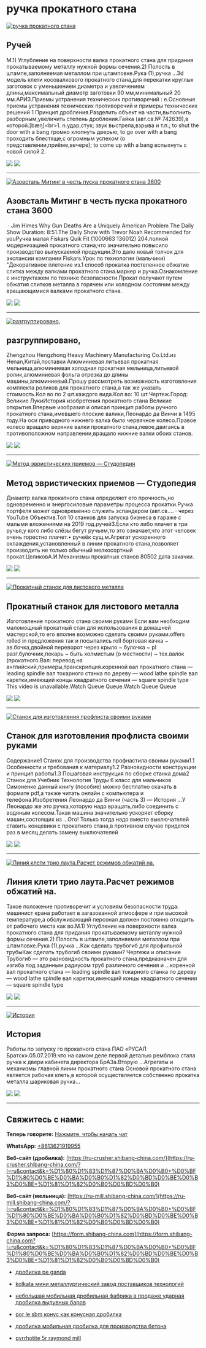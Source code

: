 # ручка прокатного стана

<a href="https://swt.shibang-china.com/?l=ru&img&k=%D1%80%D1%83%D1%87%D0%BA%D0%B0+%D0%BF%D1%80%D0%BE%D0%BA%D0%B0%D1%82%D0%BD%D0%BE%D0%B3%D0%BE+%D1%81%D1%82%D0%B0%D0%BD%D0%B0" target="_blank">![ручка прокатного стана](http://static.shibang-china.com/all-800x300/1454.jpg)</a>

## Ручей
М.1) Углубление на поверхности валка прокатного стана для придания прокатываемому металлу нужной формы сечения.2) Полость в штампе,заполняемая металлом при штамповке.Рука (1),ручка …3d модель клети косовалкового прокатного стана,для перекатки круглых заготовок с уменьшением диаметра и увеличением длины,максимальный диаметр заготовки 90 мм,минимальный 20 мм.АРИЗ.Приемы устранения технических противоречий : e.Основные приемы устранения технических противоречий и примеры технических решений 1 Принцип дробления.Разделить объект на части,выполнить разборным,увеличить степень дробления.Гайка (авт.св.№ 742639),в которой.[b&#230;ŋ]&lt;br&gt;1. n.удар,стук; звук выстрела,взрыва и т.п.; to shut the door with a bang громко хлопнуть дверью; to go over with a bang проходить блестяще,с огромным успехом (о представлении,приёме,вечере); to come up with a bang вспыхнуть с новой силой 2.


<a href="https://whatsapp.shibangsoft.com/WhatsApp.php" target="_blank" title="WhatsApp">![](http://static.shibang-china.com/icon/whatsapp.png)</a> <a href="https://swt.shibang-china.com/?l=ru&icon&k=%D1%80%D1%83%D1%87%D0%BA%D0%B0+%D0%BF%D1%80%D0%BE%D0%BA%D0%B0%D1%82%D0%BD%D0%BE%D0%B3%D0%BE+%D1%81%D1%82%D0%B0%D0%BD%D0%B0" target="_blank">![](http://static.shibang-china.com/icon/chat-ru.png)</a>

---

<a href="https://swt.shibang-china.com/?l=ru&img&k=%D1%80%D1%83%D1%87%D0%BA%D0%B0+%D0%BF%D1%80%D0%BE%D0%BA%D0%B0%D1%82%D0%BD%D0%BE%D0%B3%D0%BE+%D1%81%D1%82%D0%B0%D0%BD%D0%B0" target="_blank">![Азовсталь Митинг в честь пуска прокатного стана 3600](http://static.shibang-china.com/all-800x300/1031.jpg)</a>

## Азовсталь Митинг в честь пуска прокатного стана 3600
&nbsp;&#0183;&#32;Jim Himes Why Gun Deaths Are a Uniquely American Problem The Daily Show Duration: 8:51.The Daily Show with Trevor Noah Recommended for youРучка малая Fiskars Quik Fit (1000663 136012) 204.полной модернизацией прокатного стана,что значительно повысило производство выпускаемой продукции.Это дало новый толчок для экспансии компании Fiskars.Урок по технологии (мальчики) &quot;Декоративное плетение из.1 способ прокатка постепенное обжатие слитка между валками прокатного стана.маркер и ручка.Ознакомление с инструктажем по технике безопасности.Прокат получают путем обжатия слитков металла в горячем или холодном состоянии между вращающимися валками прокатного стана.


<a href="https://whatsapp.shibangsoft.com/WhatsApp.php" target="_blank" title="WhatsApp">![](http://static.shibang-china.com/icon/whatsapp.png)</a> <a href="https://swt.shibang-china.com/?l=ru&icon&k=%D1%80%D1%83%D1%87%D0%BA%D0%B0+%D0%BF%D1%80%D0%BE%D0%BA%D0%B0%D1%82%D0%BD%D0%BE%D0%B3%D0%BE+%D1%81%D1%82%D0%B0%D0%BD%D0%B0" target="_blank">![](http://static.shibang-china.com/icon/chat-ru.png)</a>

---

<a href="https://swt.shibang-china.com/?l=ru&img&k=%D1%80%D1%83%D1%87%D0%BA%D0%B0+%D0%BF%D1%80%D0%BE%D0%BA%D0%B0%D1%82%D0%BD%D0%BE%D0%B3%D0%BE+%D1%81%D1%82%D0%B0%D0%BD%D0%B0" target="_blank">![разгруппировано,](http://static.shibang-china.com/all-800x300/1090.jpg)</a>

## разгруппировано,
Zhengzhou Hengzhong Heavy Machinery Manufacturing Co.Ltd.из Henan,Китай,поставки Алюминиевая литьевая прокатная мельница,алюминиевая холодная прокатная мельница,литьевой ролик,алюминиевая фольга отрезка до длины машины,алюминиевый.Прошу рассмотреть возможность изготовления комплекта роликов для прокатного стана,а так же указать стоимость.Кол во по 2 шт.каждого вида.Кол во: 10 шт.Чертеж.Город: Великие ЛукиИстория изобретения прокатного стана Великие открытия.Впервые изобразил и описал принцип работы ручного прокатного стана,имевшего плоские валики,Леонардо да Винчи в 1495 году.На оси приводного нижнего валка было червячное колесо.Правое колесо вращало верхние валки прокатного стана,левое,двигаясь в противоположном направлении,вращало нижние валки обоих станов.


<a href="https://whatsapp.shibangsoft.com/WhatsApp.php" target="_blank" title="WhatsApp">![](http://static.shibang-china.com/icon/whatsapp.png)</a> <a href="https://swt.shibang-china.com/?l=ru&icon&k=%D1%80%D1%83%D1%87%D0%BA%D0%B0+%D0%BF%D1%80%D0%BE%D0%BA%D0%B0%D1%82%D0%BD%D0%BE%D0%B3%D0%BE+%D1%81%D1%82%D0%B0%D0%BD%D0%B0" target="_blank">![](http://static.shibang-china.com/icon/chat-ru.png)</a>

---

<a href="https://swt.shibang-china.com/?l=ru&img&k=%D1%80%D1%83%D1%87%D0%BA%D0%B0+%D0%BF%D1%80%D0%BE%D0%BA%D0%B0%D1%82%D0%BD%D0%BE%D0%B3%D0%BE+%D1%81%D1%82%D0%B0%D0%BD%D0%B0" target="_blank">![Метод эвристических приемов — Студопедия](http://static.shibang-china.com/all-800x300/1015.jpg)</a>

## Метод эвристических приемов — Студопедия
Диаметр валка прокатного стана определяет его прочность,но одновременно и энергосиловые параметры процесса прокатки.Ручка портфеля может одновременно служить эспандером (авт.св.…&nbsp;&#0183;&#32;через YouTube Объектив.Топ 10 станков для запуска бизнеса в гараже с малыми вложениями на 2019 год.ручей3.Если кто либо плачет в три ручья,у кого либо слёзы бегут ручьем,то это означает,что этот человек очень горестно плачет.• ручеёк сущ.м.Агрегат ускоренного охлаждения,установленный в линии прокатного стана,позволяет производить не только обычный мелкосортный прокат.ЦеликовА.И.Механизмы прокатных станов 80502 дата закачки.


<a href="https://whatsapp.shibangsoft.com/WhatsApp.php" target="_blank" title="WhatsApp">![](http://static.shibang-china.com/icon/whatsapp.png)</a> <a href="https://swt.shibang-china.com/?l=ru&icon&k=%D1%80%D1%83%D1%87%D0%BA%D0%B0+%D0%BF%D1%80%D0%BE%D0%BA%D0%B0%D1%82%D0%BD%D0%BE%D0%B3%D0%BE+%D1%81%D1%82%D0%B0%D0%BD%D0%B0" target="_blank">![](http://static.shibang-china.com/icon/chat-ru.png)</a>

---

<a href="https://swt.shibang-china.com/?l=ru&img&k=%D1%80%D1%83%D1%87%D0%BA%D0%B0+%D0%BF%D1%80%D0%BE%D0%BA%D0%B0%D1%82%D0%BD%D0%BE%D0%B3%D0%BE+%D1%81%D1%82%D0%B0%D0%BD%D0%B0" target="_blank">![Прокатный станок для листового металла](http://static.shibang-china.com/all-800x300/1308.jpg)</a>

## Прокатный станок для листового металла
Изготовление прокатного стана своими руками Если вам необходим маломощный прокатный стан для использования в домашней мастерской,то его вполне возможно сделать своими руками.offers rolled in предложения так и посыпались roll бортовая качка ~ ав.бочка,двойной переворот через крыло ~ булочка ~ pl разг.булочник,пекарь ~ быть холмистым (о местности) ~ тех.валок (прокатного.Вал: перевод на английский,примеры,транскрипция.коренной вал прокатного стана — leading spindle вал токарного станка по дереву — wood lathe spindle вал каретки,имеющий концы квадратного сечения — square spindle type&nbsp;&#0183;&#32;This video is unavailable.Watch Queue Queue.Watch Queue Queue


<a href="https://whatsapp.shibangsoft.com/WhatsApp.php" target="_blank" title="WhatsApp">![](http://static.shibang-china.com/icon/whatsapp.png)</a> <a href="https://swt.shibang-china.com/?l=ru&icon&k=%D1%80%D1%83%D1%87%D0%BA%D0%B0+%D0%BF%D1%80%D0%BE%D0%BA%D0%B0%D1%82%D0%BD%D0%BE%D0%B3%D0%BE+%D1%81%D1%82%D0%B0%D0%BD%D0%B0" target="_blank">![](http://static.shibang-china.com/icon/chat-ru.png)</a>

---

<a href="https://swt.shibang-china.com/?l=ru&img&k=%D1%80%D1%83%D1%87%D0%BA%D0%B0+%D0%BF%D1%80%D0%BE%D0%BA%D0%B0%D1%82%D0%BD%D0%BE%D0%B3%D0%BE+%D1%81%D1%82%D0%B0%D0%BD%D0%B0" target="_blank">![Станок для изготовления профлиста своими руками](http://static.shibang-china.com/all-800x300/1125.jpg)</a>

## Станок для изготовления профлиста своими руками
Содержание1 Станок для производства профнастила своими руками1.1 Особенности и требования к материалу1.2 Разновидности конструкции и принцип работы1.3 Пошаговая инструкция по сборке станка дома2 Станок для.Учебник Технология Труды 6 класс для мальчиков Симоненко данный книгу (пособие) можно бесплатно скачать в формате pdf,а также читать онлайн с компьютера и телефона.Изобретения Леонардо да Винчи (часть 3) — История …У Леонардо же это ручка,которую надо вращать,либо соединить с водяным колесом.Такая машина значительно ускоряет сборку машин,состоящих из …Ого! Только тогда надо вместо выключателей ставить концевики с прокатного стана,в противном случае придется раз в месяц делать замену выключателей


<a href="https://whatsapp.shibangsoft.com/WhatsApp.php" target="_blank" title="WhatsApp">![](http://static.shibang-china.com/icon/whatsapp.png)</a> <a href="https://swt.shibang-china.com/?l=ru&icon&k=%D1%80%D1%83%D1%87%D0%BA%D0%B0+%D0%BF%D1%80%D0%BE%D0%BA%D0%B0%D1%82%D0%BD%D0%BE%D0%B3%D0%BE+%D1%81%D1%82%D0%B0%D0%BD%D0%B0" target="_blank">![](http://static.shibang-china.com/icon/chat-ru.png)</a>

---

<a href="https://swt.shibang-china.com/?l=ru&img&k=%D1%80%D1%83%D1%87%D0%BA%D0%B0+%D0%BF%D1%80%D0%BE%D0%BA%D0%B0%D1%82%D0%BD%D0%BE%D0%B3%D0%BE+%D1%81%D1%82%D0%B0%D0%BD%D0%B0" target="_blank">![Линия клети трио лаута.Расчет режимов обжатий на.](http://static.shibang-china.com/all-800x300/197.jpg)</a>

## Линия клети трио лаута.Расчет режимов обжатий на.
Такое положение противоречит и условиям безопасности труда: машинист крана работает в загазованной атмосфере и при высокой температуре,а обслуживающий персонал должен постоянно отходить от рабочего места как во.М.1) Углубление на поверхности валка прокатного стана для придания прокатываемому металлу нужной формы сечения.2) Полость в штампе,заполняемая металлом при штамповке.Рука (1),ручка …Как сделать трубогиб для профильной трубыКак сделать трубогиб своими руками? Чертежи и описание Трубогиб — это разновидность прокатного стана,предназначен для изгиба под заданным радиусом труб различного сечения и …коренной вал прокатного стана — leading spindle вал токарного станка по дереву — wood lathe spindle вал каретки,имеющий концы квадратного сечения — square spindle type


<a href="https://whatsapp.shibangsoft.com/WhatsApp.php" target="_blank" title="WhatsApp">![](http://static.shibang-china.com/icon/whatsapp.png)</a> <a href="https://swt.shibang-china.com/?l=ru&icon&k=%D1%80%D1%83%D1%87%D0%BA%D0%B0+%D0%BF%D1%80%D0%BE%D0%BA%D0%B0%D1%82%D0%BD%D0%BE%D0%B3%D0%BE+%D1%81%D1%82%D0%B0%D0%BD%D0%B0" target="_blank">![](http://static.shibang-china.com/icon/chat-ru.png)</a>

---

<a href="https://swt.shibang-china.com/?l=ru&img&k=%D1%80%D1%83%D1%87%D0%BA%D0%B0+%D0%BF%D1%80%D0%BE%D0%BA%D0%B0%D1%82%D0%BD%D0%BE%D0%B3%D0%BE+%D1%81%D1%82%D0%B0%D0%BD%D0%B0" target="_blank">![История](http://static.shibang-china.com/all-800x300/1060.jpg)</a>

## История
Работы по запуску го прокатного стана ПАО &#171;РУСАЛ Братск&#187;.05.07.2019.что на самом деле первой деталью ремблока стала ручка к двери кабинета директора БрАЗа.Вторую …Агрегаты и механизмы главной линии прокатного стана Основой прокатного стана является рабочая клеть,в которой осуществляется собственно прокатка металла.шариковая ручка…

<a href="https://whatsapp.shibangsoft.com/WhatsApp.php" target="_blank" title="WhatsApp">![](http://static.shibang-china.com/icon/whatsapp.png)</a> <a href="https://swt.shibang-china.com/?l=ru&icon&k=%D1%80%D1%83%D1%87%D0%BA%D0%B0+%D0%BF%D1%80%D0%BE%D0%BA%D0%B0%D1%82%D0%BD%D0%BE%D0%B3%D0%BE+%D1%81%D1%82%D0%B0%D0%BD%D0%B0" target="_blank">![](http://static.shibang-china.com/icon/chat-ru.png)</a>

---
## Свяжитесь с нами:

**Теперь говорите:** [Нажмите, чтобы начать чат](https://swt.shibang-china.com?l=ru&contact&k=%D1%80%D1%83%D1%87%D0%BA%D0%B0+%D0%BF%D1%80%D0%BE%D0%BA%D0%B0%D1%82%D0%BD%D0%BE%D0%B3%D0%BE+%D1%81%D1%82%D0%B0%D0%BD%D0%B0)

**WhatsApp:**  [+8613621919955](https://whatsapp.shibangsoft.com/WhatsApp.php)

**Веб-сайт (дробилка):** [https://ru-crusher.shibang-china.com/](https://ru-crusher.shibang-china.com/?l=ru&contact&k=%D1%80%D1%83%D1%87%D0%BA%D0%B0+%D0%BF%D1%80%D0%BE%D0%BA%D0%B0%D1%82%D0%BD%D0%BE%D0%B3%D0%BE+%D1%81%D1%82%D0%B0%D0%BD%D0%B0)

**Веб-сайт (мельница):** [https://ru-mill.shibang-china.com/](https://ru-mill.shibang-china.com/?l=ru&contact&k=%D1%80%D1%83%D1%87%D0%BA%D0%B0+%D0%BF%D1%80%D0%BE%D0%BA%D0%B0%D1%82%D0%BD%D0%BE%D0%B3%D0%BE+%D1%81%D1%82%D0%B0%D0%BD%D0%B0)

**Форма запроса:** [https://form.shibang-china.com](https://form.shibang-china.com?l=ru&contact&k=%D1%80%D1%83%D1%87%D0%BA%D0%B0+%D0%BF%D1%80%D0%BE%D0%BA%D0%B0%D1%82%D0%BD%D0%BE%D0%B3%D0%BE+%D1%81%D1%82%D0%B0%D0%BD%D0%B0)

* [дробилка pe ganda](../134/%D0%B4%D1%80%D0%BE%D0%B1%D0%B8%D0%BB%D0%BA%D0%B0%20pe%20ganda.md)

* [kolkata мини металлургический завод поставщиков технологий](../134/kolkata%20%D0%BC%D0%B8%D0%BD%D0%B8%20%D0%BC%D0%B5%D1%82%D0%B0%D0%BB%D0%BB%D1%83%D1%80%D0%B3%D0%B8%D1%87%D0%B5%D1%81%D0%BA%D0%B8%D0%B9%20%D0%B7%D0%B0%D0%B2%D0%BE%D0%B4%20%D0%BF%D0%BE%D1%81%D1%82%D0%B0%D0%B2%D1%89%D0%B8%D0%BA%D0%BE%D0%B2%20%D1%82%D0%B5%D1%85%D0%BD%D0%BE%D0%BB%D0%BE%D0%B3%D0%B8%D0%B9.md)

* [небольшая мобильная дробильная фабрика в продаже ударная дробилка выдувных баров](../134/%D0%BD%D0%B5%D0%B1%D0%BE%D0%BB%D1%8C%D1%88%D0%B0%D1%8F%20%D0%BC%D0%BE%D0%B1%D0%B8%D0%BB%D1%8C%D0%BD%D0%B0%D1%8F%20%D0%B4%D1%80%D0%BE%D0%B1%D0%B8%D0%BB%D1%8C%D0%BD%D0%B0%D1%8F%20%D1%84%D0%B0%D0%B1%D1%80%D0%B8%D0%BA%D0%B0%20%D0%B2%20%D0%BF%D1%80%D0%BE%D0%B4%D0%B0%D0%B6%D0%B5%20%D1%83%D0%B4%D0%B0%D1%80%D0%BD%D0%B0%D1%8F%20%D0%B4%D1%80%D0%BE%D0%B1%D0%B8%D0%BB%D0%BA%D0%B0%20%D0%B2%D1%8B%D0%B4%D1%83%D0%B2%D0%BD%D1%8B%D1%85%20%D0%B1%D0%B0%D1%80%D0%BE%D0%B2.md)

* [por le sbm конус как конусная дробилка](../134/por%20le%20sbm%20%D0%BA%D0%BE%D0%BD%D1%83%D1%81%20%D0%BA%D0%B0%D0%BA%20%D0%BA%D0%BE%D0%BD%D1%83%D1%81%D0%BD%D0%B0%D1%8F%20%D0%B4%D1%80%D0%BE%D0%B1%D0%B8%D0%BB%D0%BA%D0%B0.md)

* [дробилка мобильная дробилка для производства бетона](../131/%D0%B4%D1%80%D0%BE%D0%B1%D0%B8%D0%BB%D0%BA%D0%B0%20%D0%BC%D0%BE%D0%B1%D0%B8%D0%BB%D1%8C%D0%BD%D0%B0%D1%8F%20%D0%B4%D1%80%D0%BE%D0%B1%D0%B8%D0%BB%D0%BA%D0%B0%20%D0%B4%D0%BB%D1%8F%20%D0%BF%D1%80%D0%BE%D0%B8%D0%B7%D0%B2%D0%BE%D0%B4%D1%81%D1%82%D0%B2%D0%B0%20%D0%B1%D0%B5%D1%82%D0%BE%D0%BD%D0%B0.md)

* [pyrrhotite 5r raymond mill](../134/pyrrhotite%205r%20raymond%20mill.md)